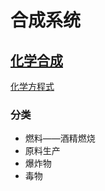 # 合成系统


## [化学合成](化学合成/化学合成.md)

[化学方程式](https://github.com/BlenderCN/Learnbgame/blob/master/UnreaLearnbgame/%E5%90%88%E6%88%90%E7%B3%BB%E7%BB%9F/%E5%8C%96%E5%AD%A6%E5%90%88%E6%88%90/%E5%8C%96%E5%AD%A6%E6%96%B9%E7%A8%8B%E5%BC%8F.md)

### 分类

*  燃料——酒精燃烧
*  原料生产
*  爆炸物
*  毒物
